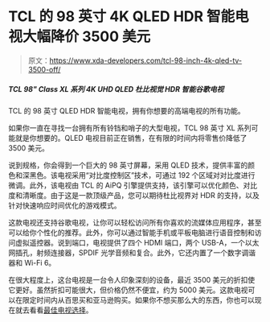 # TCL 的 98 英寸 4K QLED HDR 智能电视大幅降价 3500 美元

> 原文：<https://www.xda-developers.com/tcl-98-inch-4k-qled-tv-3500-off/>

##### TCL 98" Class XL 系列 4K UHD QLED 杜比视觉 HDR 智能谷歌电视

TCL 的 98 英寸 QLED HDR 智能电视，拥有你想要的高端电视的所有功能。

如果你一直在寻找一台拥有所有铃铛和哨子的大型电视，TCL 98 英寸 XL 系列可能就是你想要的。QLED 电视目前正在销售，在有限的时间内将零售价降低了 3500 美元。

说到规格，你会得到一个巨大的 98 英寸屏幕，采用 QLED 技术，提供丰富的颜色和深黑色。该电视采用“对比度控制区”技术，可通过 192 个区域对对比度进行微调。此外，该电视由 TCL 的 AiPQ 引擎提供支持，该引擎可以优化颜色、对比度和清晰度。由于这是一款顶级产品，您可以期待杜比视界对 HDR 的支持，以及针对快速响应时间优化的游戏模式。

这款电视还支持谷歌电视，让你可以轻松访问所有你喜欢的流媒体应用程序，甚至可以给你个性化的推荐。此外，你可以通过智能手机或平板电脑进行语音控制和访问虚拟遥控器。说到端口，电视提供了四个 HDMI 端口，两个 USB-A，一个以太网插孔，射频连接器，SPDIF 光学音频和复合。此外，它还内置了一个数字调谐器和 Wi-Fi 6。

在很大程度上，这台电视是一台令人印象深刻的设备，最近 3500 美元的折扣使它更好。虽然折扣可能很大，但价格仍然不便宜，约为 5000 美元。这款电视可以在限定时间内从百思买和亚马逊购买。如果你不想买那么大的东西，你也可以现在就去看看[最佳电视选择](https://www.xda-developers.com/best-tv/)。